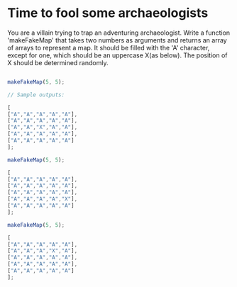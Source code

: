 # Time to fool some archaeologists

You are a villain trying to trap an adventuring archaeologist. Write a function 'makeFakeMap' that takes two numbers as arguments and returns an array of arrays to represent a map. It should be filled with the 'A' character, except for one, which should be an uppercase X(as below). The position of X should be determined randomly.

```javascript

makeFakeMap(5, 5);

// Sample outputs:

[
["A","A","A","A","A"],
["A","A","A","A","A"],
["A","A","X","A","A"],
["A","A","A","A","A"],
["A","A","A","A","A"]
];

makeFakeMap(5, 5);

[
["A","A","A","A","A"],
["A","A","A","A","A"],
["A","A","A","A","A"],
["A","A","A","A","X"],
["A","A","A","A","A"]
];

makeFakeMap(5, 5);

[
["A","A","A","A","A"],
["A","A","A","X","A"],
["A","A","A","A","A"],
["A","A","A","A","A"],
["A","A","A","A","A"]
];

```
